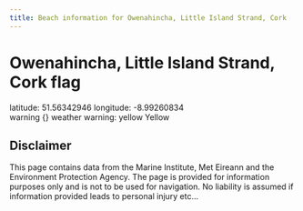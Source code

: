 ```yaml
---
title: Beach information for Owenahincha, Little Island Strand, Cork
---
```

# Owenahincha, Little Island Strand, Cork <span class="material-icons blue-flag">flag</span>

<div class="location-info">latitude: 51.56342946 longitude: -8.99260834</div>
<div class="met-eireann-warnings"><span class="material-icons {}-warning">warning</span>&nbsp;{} weather warning: yellow Yellow&nbsp;</div>
<div></div>

## Disclaimer

This page contains data from the Marine Institute, 
Met Eireann and the Environment Protection Agency. The page is provided for
information purposes only and is not to be used for navigation. No liability 
is assumed if information provided leads to personal injury etc...